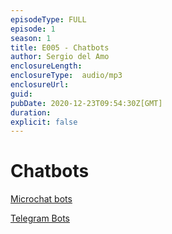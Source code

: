 ```yaml
---
episodeType: FULL
episode: 1
season: 1
title: E005 - Chatbots
author: Sergio del Amo
enclosureLength:
enclosureType:  audio/mp3
enclosureUrl:
guid:
pubDate: 2020-12-23T09:54:30Z[GMT]
duration:
explicit: false
---
```


# Chatbots

[Microchat bots](https://microchatbots.com)

[Telegram Bots](https://core.telegram.org/bots)